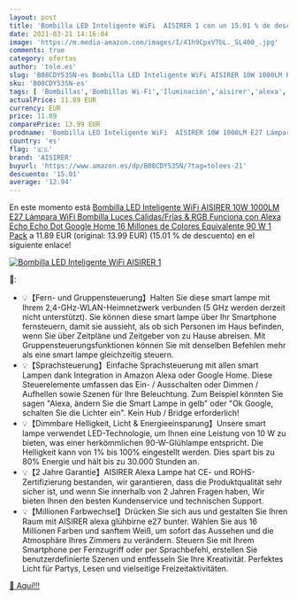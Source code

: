```yaml
---
layout: post
title: 'Bombilla LED Inteligente WiFi  AISIRER 1 con un 15.01 % de descuento'
date: 2021-03-21 14:16:04
image: 'https://m.media-amazon.com/images/I/41h9CpxV7bL._SL400_.jpg'
comments: true
category: ofertas
author: 'tole.es'
slug: 'B08CDY53SN-es Bombilla LED Inteligente WiFi AISIRER 10W 1000LM E27...'
sku: 'B08CDY53SN-es'
tags: [ 'Bombillas','Bombillas Wi-Fi','Iluminación','aisirer','alexa','google','home', ]
actualPrice: 11.89 EUR
currency: EUR
price: 11.89
comparePrice: 13.99 EUR
prodname: 'Bombilla LED Inteligente WiFi  AISIRER 10W 1000LM E27 Lámpara  WiFi Bombilla Luces Cálidas/Frías & RGB Funciona con Alexa  Echo  Echo Dot  Google Home  16 Millones de Colores  Equivalente 90 W  1 Pack'
country: 'es'
flag: '🇪🇸'
brand: 'AISIRER'
buyurl: 'https://www.amazon.es/dp/B08CDY53SN/?tag=tolees-21'
descuento: '15.01'
average: '12.94'
---
```


En este momento está [Bombilla LED Inteligente WiFi  AISIRER 10W 1000LM E27 Lámpara  WiFi Bombilla Luces Cálidas/Frías & RGB Funciona con Alexa  Echo  Echo Dot  Google Home  16 Millones de Colores  Equivalente 90 W  1 Pack](https://www.amazon.es/dp/B08CDY53SN/?tag=tolees-21) a 11.89 EUR (original: 13.99 EUR) (15.01 %  de descuento) en el siguiente enlace!

[![Bombilla LED Inteligente WiFi  AISIRER 1](https://m.media-amazon.com/images/I/41h9CpxV7bL._SL400_.jpg)](https://www.amazon.es/dp/B08CDY53SN/?tag=tolees-21)

🔎:

- 💡【Fern- und Gruppensteuerung】Halten Sie diese smart lampe mit Ihrem 2,4-GHz-WLAN-Heimnetzwerk verbunden (5 GHz werden derzeit nicht unterstützt). Sie können diese smart lampe über Ihr Smartphone fernsteuern, damit sie aussieht, als ob sich Personen im Haus befinden, wenn Sie über Zeitpläne und Zeitgeber von zu Hause abreisen. Mit Gruppensteuerungsfunktionen können Sie mit denselben Befehlen mehr als eine smart lampe gleichzeitig steuern.
- 💡【Sprachsteuerung】Einfache Sprachsteuerung mit allen smart Lampen dank Integration in Amazon Alexa oder Google Home. Diese Steuerelemente umfassen das Ein- / Ausschalten oder Dimmen / Aufhellen sowie Szenen für Ihre Beleuchtung. Zum Beispiel könnten Sie sagen "Alexa, ändern Sie die Smart Lampe in gelb" oder "Ok Google, schalten Sie die Lichter ein". Kein Hub / Bridge erforderlich!
- 💡【Dimmbare Helligkeit, Licht & Energieeinsparung】Unsere smart lampe verwendet LED-Technologie, um Ihnen eine Leistung von 10 W zu bieten, was einer herkömmlichen 90-W-Glühlampe entspricht. Die Helligkeit kann von 1% bis 100% eingestellt werden. Dies spart bis zu 80% Energie und hält bis zu 30.000 Stunden an.
- 💡【2 Jahre Garantie】AISIRER Alexa Lampe hat CE- und ROHS-Zertifizierung bestanden, wir garantieren, dass die Produktqualität sehr sicher ist, und wenn Sie innerhalb von 2 Jahren Fragen haben, Wir bieten Ihnen den besten Kundenservice und technischen Support.
- 💡【Millionen Farbwechsel】Drücken Sie sich aus und gestalten Sie Ihren Raum mit AISIRER alexa glühbirne e27 bunter. Wählen Sie aus 16 Millionen Farben und sanftem Weiß, um sofort das Aussehen und die Atmosphäre Ihres Zimmers zu verändern. Steuern Sie mit Ihrem Smartphone per Fernzugriff oder per Sprachbefehl, erstellen Sie benutzerdefinierte Szenen und entfesseln Sie Ihre Kreativität. Perfektes Licht für Partys, Lesen und vielseitige Freizeitaktivitäten.

[🛒 Aquí!!!](https://www.amazon.es/dp/B08CDY53SN/?tag=tolees-21)

